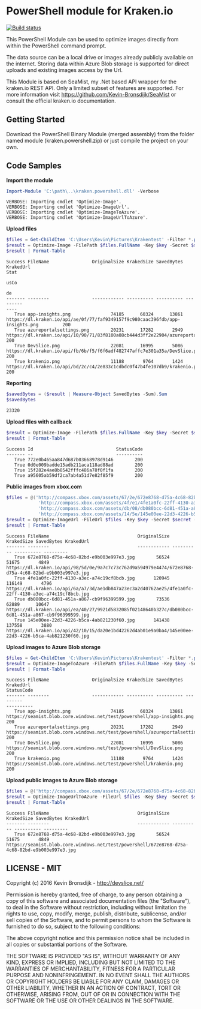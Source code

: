 ﻿PowerShell module for Kraken.io
=============
[![Build status](https://ci.appveyor.com/api/projects/status/u6u2a8i6h313x0mu?svg=true)](https://ci.appveyor.com/project/Kevin-Bronsdijk/kraken-powershell)

This PowerShell Module can be used to optimize images directly from within the PowerShell command prompt.

The data source can be a local drive or images already publicly available on the internet. Storing data within Azure Blob storage is supported for direct uploads and existing images access by the Url.

This Module is based on SeaMist, my .Net based API wrapper for the kraken.io REST API. Only a limited subset of features are supported. For more information visit https://github.com/Kevin-Bronsdijk/SeaMist or consult the official kraken.io documentation.

## Getting Started

Download the PowerShell Binary Module (merged assembly) from the folder named module (kraken.powershell.zip) or just compile the project on your own.

## Code Samples

**Import the module**

```powershell
Import-Module 'C:\path\..\kraken.powershell.dll' -Verbose
```

```
VERBOSE: Importing cmdlet 'Optimize-Image'.
VERBOSE: Importing cmdlet 'Optimize-ImageUrl'.
VERBOSE: Importing cmdlet 'Optimize-ImageToAzure'.
VERBOSE: Importing cmdlet 'Optimize-ImageUrlToAzure'.
```
**Upload files**

```powershell
$files = Get-ChildItem 'C:\Users\Kevin\Pictures\Krakentest' -Filter *.png
$result = Optimize-Image -FilePath $files.FullName -Key $key -Secret $secret -Wait $true  
$result | Format-Table
```

```
Success FileName                OriginalSize KrakedSize SavedBytes KrakedUrl                                                                            Stat
                                                                                                                                                        usCo
                                                                                                                                                          de
------- --------                ------------ ---------- ---------- ---------                                                                            ----
   True app-insights.png               74185      60324      13861 https://dl.kraken.io/api/ae/0f/77/faf9349157f9c980caac396fdb/app-insights.png         200
   True azureportalsettings.png        20231      17282       2949 https://dl.kraken.io/api/10/90/71/83f8100a08cb444d3ff2e22904/azureportalsettings.png  200
   True DevSlice.png                   22081      16995       5086 https://dl.kraken.io/api/fb/6b/f5/f6f6adf482747affc7e301a35a/DevSlice.png             200
   True krakenio.png                   11188       9764       1424 https://dl.kraken.io/api/bd/2c/c4/2e833c1cdbdc0f47b4fe107db9/krakenio.png             200

```

**Reporting**
```powershell
$savedBytes = ($result | Measure-Object SavedBytes -Sum).Sum
$savedBytes
```

```
23320
```
**Upload files with callback**

```powershell
$result = Optimize-Image -FilePath $files.FullName -Key $key -Secret $secret -Wait $false  -CallBackUrl 'http://devslice.net/callback'
$result | Format-Table
```

```
Success Id                               StatusCode
------- --                               ----------
   True 772e0b465aa847d687b03668978d9146        200
   True 0d0e009badde15adb211aca118ad88ad        200
   True 15f282e4ae8b8542fffc486a78f0f1fa        200
   True a95605ab59df2ca7ab4a51d7e82f85f9        200
```

**Public images from xbox.com**
```powershell
$files = @('http://compass.xbox.com/assets/67/2e/672e8768-d75a-4c68-82bd-e9b003e997e3.jpg',
            'http://compass.xbox.com/assets/4f/e1/4fe1a0fc-22ff-4130-a3ec-a74c19cf8bcb.jpg',
            'http://compass.xbox.com/assets/db/08/db080bcc-6d81-451a-a867-cb9f96399599.jpg',
            'http://compass.xbox.com/assets/14/5e/145e00ee-22d3-4226-b5ca-4ab821230f60.jpg')
$result = Optimize-ImageUrl -FileUrl $files -Key $key -Secret $secret -Wait $true  
$result | Format-Table
```
```
Success FileName                                 OriginalSize KrakedSize SavedBytes KrakedUrl                                                                                            
------- --------                                 ------------ ---------- ---------- ---------                                                                                            
   True 672e8768-d75a-4c68-82bd-e9b003e997e3.jpg        56524      51675       4849 https://dl.kraken.io/api/98/5d/0e/9a7c7c73c762d9a594979e4474/672e8768-d75a-4c68-82bd-e9b003e997e3.jpg
   True 4fe1a0fc-22ff-4130-a3ec-a74c19cf8bcb.jpg       120945     116149       4796 https://dl.kraken.io/api/6a/a7/3d/ae1db847a23ec3a2d40762ae25/4fe1a0fc-22ff-4130-a3ec-a74c19cf8bcb.jpg
   True db080bcc-6d81-451a-a867-cb9f96399599.jpg        73536      62889      10647 https://dl.kraken.io/api/ea/40/27/9921d5832085f02148640b327c/db080bcc-6d81-451a-a867-cb9f96399599.jpg
   True 145e00ee-22d3-4226-b5ca-4ab821230f60.jpg       141438     137558       3880 https://dl.kraken.io/api/42/10/15/da20e1bd42262d4ab01e9a0ba4/145e00ee-22d3-4226-b5ca-4ab821230f60.jpg
```
**Upload images to Azure Blob storage**
```powershell
$files = Get-ChildItem 'C:\Users\Kevin\Pictures\Krakentest' -Filter *.png
$result = Optimize-ImageToAzure -FilePath $files.FullName -Key $key -Secret $secret -Wait $true -AzureAccount $azureAccount -AzureKey $azureKey -AzureContainer  $azureContainer -AzurePath 'powershell/' 
$result | Format-Table
```
```
Success FileName                OriginalSize KrakedSize SavedBytes KrakedUrl                                                                     StatusCode
------- --------                ------------ ---------- ---------- ---------                                                                     ----------
   True app-insights.png               74185      60324      13861 https://seamist.blob.core.windows.net/test/powershell/app-insights.png               200
   True azureportalsettings.png        20231      17282       2949 https://seamist.blob.core.windows.net/test/powershell/azureportalsettings.png        200
   True DevSlice.png                   22081      16995       5086 https://seamist.blob.core.windows.net/test/powershell/DevSlice.png                   200
   True krakenio.png                   11188       9764       1424 https://seamist.blob.core.windows.net/test/powershell/krakenio.png                   200
```
**Upload public images to Azure Blob storage**
```powershell
$files = @('http://compass.xbox.com/assets/67/2e/672e8768-d75a-4c68-82bd-e9b003e997e3.jpg')
$result = Optimize-ImageUrlToAzure -FileUrl $files -Key $key -Secret $secret -Wait $true -AzureAccount $azureAccount -AzureKey $azureKey -AzureContainer  $azureContainer -AzurePath 'powershell/' 
$result | Format-Table
```
```
Success FileName                                 OriginalSize KrakedSize SavedBytes KrakedUrl                                                                                     
------- --------                                 ------------ ---------- ---------- ---------                                                                                     
   True 672e8768-d75a-4c68-82bd-e9b003e997e3.jpg        56524      51675       4849 https://seamist.blob.core.windows.net/test/powershell/672e8768-d75a-4c68-82bd-e9b003e997e3.jpg

```

## LICENSE - MIT

Copyright (c) 2016 Kevin Bronsdijk - http://devslice.net/

Permission is hereby granted, free of charge, to any person
obtaining a copy of this software and associated documentation
files (the "Software"), to deal in the Software without
restriction, including without limitation the rights to use,
copy, modify, merge, publish, distribute, sublicense, and/or sell
copies of the Software, and to permit persons to whom the
Software is furnished to do so, subject to the following
conditions:

The above copyright notice and this permission notice shall be
included in all copies or substantial portions of the Software.

THE SOFTWARE IS PROVIDED "AS IS", WITHOUT WARRANTY OF ANY KIND,
EXPRESS OR IMPLIED, INCLUDING BUT NOT LIMITED TO THE WARRANTIES
OF MERCHANTABILITY, FITNESS FOR A PARTICULAR PURPOSE AND
NONINFRINGEMENT. IN NO EVENT SHALL THE AUTHORS OR COPYRIGHT
HOLDERS BE LIABLE FOR ANY CLAIM, DAMAGES OR OTHER LIABILITY,
WHETHER IN AN ACTION OF CONTRACT, TORT OR OTHERWISE, ARISING
FROM, OUT OF OR IN CONNECTION WITH THE SOFTWARE OR THE USE OR
OTHER DEALINGS IN THE SOFTWARE.
